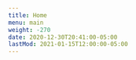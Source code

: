 ```yaml
---
title: Home
menu: main
weight: -270
date: 2020-12-30T20:41:00-05:00
lastMod: 2021-01-15T12:00:00-05:00
---
```


